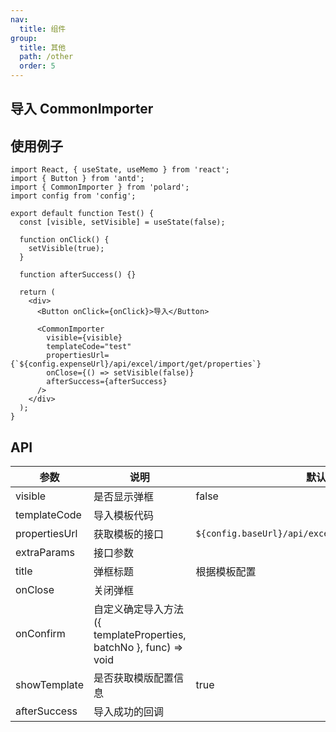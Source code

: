```yaml
---
nav:
  title: 组件
group:
  title: 其他
  path: /other
  order: 5
---
```


## 导入 CommonImporter

## 使用例子

```tsx
import React, { useState, useMemo } from 'react';
import { Button } from 'antd';
import { CommonImporter } from 'polard';
import config from 'config';

export default function Test() {
  const [visible, setVisible] = useState(false);

  function onClick() {
    setVisible(true);
  }

  function afterSuccess() {}

  return (
    <div>
      <Button onClick={onClick}>导入</Button>

      <CommonImporter
        visible={visible}
        templateCode="test"
        propertiesUrl={`${config.expenseUrl}/api/excel/import/get/properties`}
        onClose={() => setVisible(false)}
        afterSuccess={afterSuccess}
      />
    </div>
  );
}
```

## API

| 参数          | 说明                                                               | 默认值                                              |
| ------------- | ------------------------------------------------------------------ | --------------------------------------------------- |
| visible       | 是否显示弹框                                                       | false                                               |
| templateCode  | 导入模板代码                                                       |                                                     |
| propertiesUrl | 获取模板的接口                                                     | `${config.baseUrl}/api/excel/import/get/properties` |
| extraParams   | 接口参数                                                           |                                                     |
| title         | 弹框标题                                                           | 根据模板配置                                        |
| onClose       | 关闭弹框                                                           |                                                     |
| onConfirm     | 自定义确定导入方法 ({ templateProperties, batchNo }, func) => void |                                                     |
| showTemplate  | 是否获取模版配置信息                                               | true                                                |
| afterSuccess  | 导入成功的回调                                                     |                                                     |
